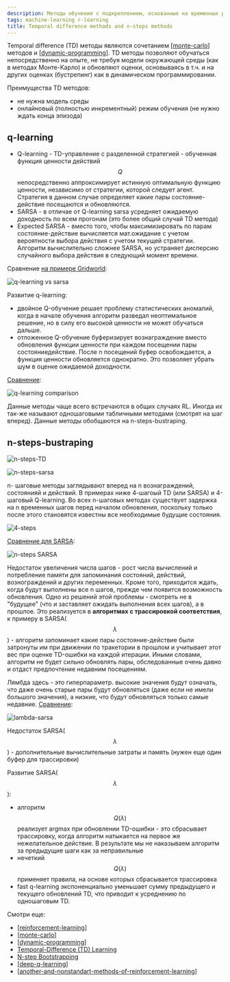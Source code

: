 ```yaml
---
description: Методы обучения с подкреплением, основанные на временных различиях и n-шаговые методы
tags: machine-learning r-learning
title: Temporal difference methods and n-steps methods
---
```

Temporal difference (TD) методы являются сочетанием [[monte-carlo]] методов и [[dynamic-programming]]. TD методы позволяют обучаться непосредственно на опыте, не требуя модели окружающей среды (как в методах Монте-Карло) и обновляют оценки, основываясь в т.ч. и на других оценках (бустрепинг) как в динамическом программировании.

Преимущества TD методов:

- не нужна модель среды
- онлайновый (полностью инкрементный) режим обучения (не нужно ждать конца эпизода)

## q-learning

- Q-learning - TD-управление с разделенной стратегией - обученная функция ценности действий $$Q$$ непосредственно аппроксимирует истинную оптимальную функцию ценности, независимо от стратегии, которой следует агент. Стратегия в данном случае определяет какие пары состояние-действие посещаются и обновляются.
- SARSA - в отличае от Q-learning sarsa усредняет ожидаемую доходность по всем прогонам (это более общий случай TD метода)
- Expected SARSA - вместо того, чтобы максимизировать по парам состояние-действие вычисляется мат.ожидание с учетом вероятности выбора действия с учетом текущей стратегии. Алгоритм вычислительно сложнее SARSA, но устраняет дисперсию случайного выбора действия в следующий момент времени.

Сравнение [на примере Gridworld](https://rl-book.com/learn/value_methods/q_learning_sarsa/):

![q-learning vs sarsa](../attachments/2023-01-01-23-53-40.png)

Развитие q-learning:

- двойное Q-обучение решает проблему статистических аномалий, когда в начале обучения алгоритм разведал неоптимальное решение, но в силу его высокой ценности не может обучаться дальше.
- отложенное Q-обучение буферизирует  вознаграждение вместо обновления функции ценности при каждом посещении пары состояниедействие. После n посещений буфер освобождается, а функция ценности обновляется однократно. Это позволяет убрать шум в оценке ожидаемой доходности.

[Сравнение](https://rl-book.com/learn/value_methods/double_delayed_q_learning/):

![q-learning comparison](../attachments/2023-01-02-00-01-15.png)

Данные методы чаще всего встречаются в общих случаях RL. Иногда их так-же называют одношаговыми табличными методами (смотрят на шаг вперед). Данные методы обобщаются на n-steps-bustraping.

## n-steps-bustraping

![n-steps-TD](../attachments/2022-10-06-04-35-55.png)

![n-steps-sarsa](../attachments/2022-10-06-04-37-13.png)

n- шаговые методы заглядывают вперед на n вознаграждений, состоянияй и действий. В примерах ниже 4-шагоый TD (или SARSA) и 4-шаговый Q-learning. Во всех n-шаговых методах существует задержка на n временных шагов перед началом обновления, поскольку только после этого становятся известны все необходимые будущие состояния.

![4-steps](../attachments/2022-10-06-04-46-02.png)

[Сравнение для SARSA](https://rl-book.com/learn/value_methods/n_step/):

![n-steps SARSA](../attachments/2023-01-02-00-50-45.png)

Недостаток увеличения числа шагов - рост числа вычислений и потребление памяти для запоминания состояний, действий, вознограждений и других переменных. Кроме того, приходится ждать, когда будут выполнены все n шагов, прежде чем появится возможность обновления. Одно из решений этой проблемы - смотреть не в "будущее" (что и заставляет ожидать выполнения всех шагов), а в прошлое. Это реализуется в **алгоритмах с трассировкой соответствия**, к примеру в SARSA($$\lambda$$) - алгоритм запоминает какие пары состояние-действие были затронуты им при движении по тракетории в прошлом и учитывает этот вес при оценке TD-ошибки на каждой итерации. Иными словами, алгоритм не будет сильно обновлять пары, обследованные очень давно и отдаст предпочтение недавним посещениям.

Лямбда здесь - это гиперпараметр. высокие значения будут означать, что даже очень старые пары будут обновляться (даже если не имели большого значения), а низкие, что будут обновляться только самые недавние. [Сравнение](https://rl-book.com/learn/value_methods/eligibility_traces/):

![lambda-sarsa](../attachments/2023-01-02-01-05-43.png)

Недостаток SARSA($$\lambda$$) - дополнительные вычислительные затраты и память (нужен еще один буфер для трассировки)

Развитие SARSA($$\lambda$$):

- алгоритм $$Q(\lambda)$$ реализует argmax при обновлении TD-ошибки - это сбрасывает трассировку, когда алгоритм натыкается на первое же нежелательное действие. В результате мы не наказываем алгоритм за предыдущие шаги как за неправильные
- нечеткий $$Q(\lambda)$$ применяет правила, на основе которых сбрасывается трассировка
- fast q-learning экспоненциально уменьшает сумму предыдущего и текущего обновлений TD, что приводит к усреднению по одношаговым TD.

Смотри еще:

- [[reinforcement-learning]]
- [[monte-carlo]]
- [[dynamic-programming]]
- [Temporal-Difference (TD) Learning](https://towardsdatascience.com/introduction-to-reinforcement-learning-rl-part-6-temporal-difference-td-learning-2a12f0aba9f9)
- [N-step Bootstrapping](https://towardsdatascience.com/introduction-to-reinforcement-learning-rl-part-7-n-step-bootstrapping-6c3006a13265)
- [[deep-q-learning]]
- [[another-and-nonstandart-methods-of-reinforcement-learning]]

[//begin]: # "Autogenerated link references for markdown compatibility"
[monte-carlo]: monte-carlo "Monte-Carlo methods"
[dynamic-programming]: dynamic-programming "Dynamic programming for reinforcement-learning"
[reinforcement-learning]: ../lists/reinforcement-learning "Reinforcement learning"
[monte-carlo]: monte-carlo "Monte-Carlo methods"
[dynamic-programming]: dynamic-programming "Dynamic programming for reinforcement-learning"
[deep-q-learning]: deep-q-learning "Deep Q-learning"
[another-and-nonstandart-methods-of-reinforcement-learning]: another-and-nonstandart-methods-of-reinforcement-learning "another and nonstandart methods of reinforcemebt learning"
[//end]: # "Autogenerated link references"
[//begin]: # "Autogenerated link references for markdown compatibility"
[monte-carlo]: monte-carlo "Monte-Carlo methods"
[dynamic-programming]: dynamic-programming "Dynamic programming for reinforcement-learning"
[reinforcement-learning]: ../lists/reinforcement-learning "Reinforcement learning"
[monte-carlo]: monte-carlo "Monte-Carlo methods"
[dynamic-programming]: dynamic-programming "Dynamic programming for reinforcement-learning"
[deep-q-learning]: deep-q-learning "Deep Q-learning"
[another-and-nonstandart-methods-of-reinforcement-learning]: another-and-nonstandart-methods-of-reinforcement-learning "Another and nonstandart methods of reinforcemebt learning"
[//end]: # "Autogenerated link references"